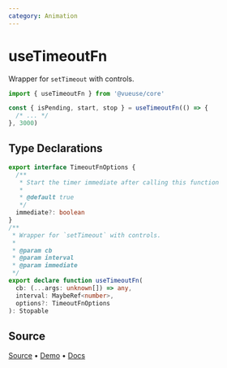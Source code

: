 ```yaml
---
category: Animation
---
```


# useTimeoutFn

Wrapper for `setTimeout` with controls.

```js
import { useTimeoutFn } from '@vueuse/core'

const { isPending, start, stop } = useTimeoutFn(() => {
  /* ... */
}, 3000)
```


<!--FOOTER_STARTS-->
## Type Declarations

```typescript
export interface TimeoutFnOptions {
  /**
   * Start the timer immediate after calling this function
   *
   * @default true
   */
  immediate?: boolean
}
/**
 * Wrapper for `setTimeout` with controls.
 *
 * @param cb
 * @param interval
 * @param immediate
 */
export declare function useTimeoutFn(
  cb: (...args: unknown[]) => any,
  interval: MaybeRef<number>,
  options?: TimeoutFnOptions
): Stopable
```

## Source

[Source](https://github.com/vueuse/vueuse/blob/main/packages/shared/useTimeoutFn/index.ts) • [Demo](https://github.com/vueuse/vueuse/blob/main/packages/shared/useTimeoutFn/demo.vue) • [Docs](https://github.com/vueuse/vueuse/blob/main/packages/shared/useTimeoutFn/index.md)


<!--FOOTER_ENDS-->
